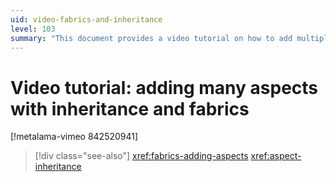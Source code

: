 ```yaml
---
uid: video-fabrics-and-inheritance
level: 103
summary: "This document provides a video tutorial on how to add multiple aspects using inheritance and fabrics in Metalama."
---
```


# Video tutorial: adding many aspects with inheritance and fabrics

[!metalama-vimeo 842520941]

> [!div class="see-also"]
> <xref:fabrics-adding-aspects>
> <xref:aspect-inheritance>

